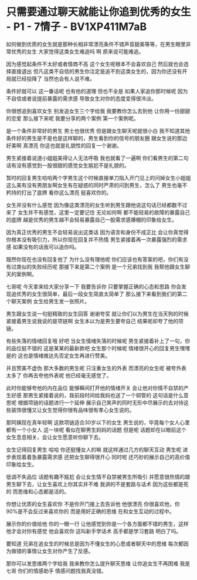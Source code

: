 # 只需要通过聊天就能让你追到优秀的女生 - P1 - 7情子 - BV1XP411M7aB

如何做到优质的女生就是那种长相非常漂亮条件不错声音甜美等等，在男生眼里非常优秀的女生 大家觉得这类女生难追吗 啊 原来说可能难追。

因为感觉起条件不太好或者情商不高 这个女生呢根本不会喜欢自己 然后就也会选择直接退出 但凡这类不自信的男生你注定是追不到这类女生的，因为你还没有开局就已经投降了 当然也会有人说不难。

条件好就可以 这一番话呢 也有他的道理 但也不全是 如果人家追你那时候呢 因为不自信或者说提前暴露的需求感 导致女生对你的态度变得很冷淡。

你很想追到喜欢女生 别发追女生三个字给我 我要教你怎么去到他 让你用一份甜甜的恋爱 那么接下来呢 我要分享的两个案例 第一个案例呢。

是一个条件非常好的男生 男士也很优秀 但是跟女生聊天呢就很小白 我不知道其他条件好的男生是不是也是这样聊的，男生看到你的信号的朋友圈 跟女生说的那边好美啊 真漂亮 你这也就是礼貌性的回复一个谢谢。

男生紧接着说道小姐姐美得让人无法呼吸 我也就看了一遍啊 你们看男生的第二句话有没有感觉到一股很甜的感觉女生尴尬不是礼貌的。

暂时的回复男生哈哈两个字男生这个时候直接单刀指入开门见上的问掉女生小姐姐这么美有没有男朋友啊女生有在疑惑的同时严肃的问到男生，怎么了 男生也毫不矜持的打出了底牌 看你这么漂亮 挺喜欢你的。

女生并没有什么感觉 因为像这类漂亮的女生听到男生跟他说这句话已经都数不过来了 女生并不有感觉，这里一定要记住 无论如何啊 都不能轻易的故障的暴露自己的底牌 越是优秀的男生越不会轻易暴露自己一股需求感爆棚的印象给女生。

因为真正优秀的男生不会轻易说出这类话 因为语言和身份不成正比 会让你真觉得你根本没有吸引力，所以你现在回复并不热情 男生紧接着再一次暴露强烈的需求感 如果没有的话我可以追你吗。

既然你现在也没有回复他了 为什么没有理他呢 你们应该也有答案的吧，你们有没有过类似的失败经历呢 那接下来是第二个案例 是一个兄弟找到我 我帮他跟女生聊天的案例啊。

七哥呢 今天拿来给大家分享一下 我要告诉你 只要掌握正确的心态和思路 你会发现追优秀的女生很简单，最后一段女生简直太简单了 那么接下来看到我们的第二个聊天案例 女生给男生发一张照片。

男生跟女生说一句挺精致的女生回答 谢谢夸奖 就让你们以为男生在当天狗的时候 紧接着男生说我说的是项链啊 女生本以为是男生要夸自己 结果呢却夸了他的项链。

有些失落的情绪回复哦 好吧 当女生情绪失落的时候呢 男生紧接着补上了一句，你的品位挺不错的 这是某某的最新款吧 女生那个时候呢 情绪很开心的回复男生嘿嘿 是的 这也是情绪推达先否定女生再进行赞美。

并且赞美不虚伪 那大多数的男生呢 只注重女生的外表 而漂亮的女生呢 被夸外表太多了 你再去夸他外表呢 他已经毫无感觉了。

此时你能够夸他的内在品位 能够瞬间打开他的情绪开关 会让他对你情不自禁的产生好感 那男生紧接着说的，我前段时间给我妈也送了一个铜管的 这句话是什么意思呢 根据项链的话题进行一个延伸 展示自己笑声的同时无形中尽展示的去对待这些装饰很懂又让女生觉得你很有品味很有孝心女生说的。

那阿姨现在真年轻啊 这款项链适合30岁以下的女生 男生说的，毕竟每个女人心里都有一个小女人 这一块呢 看似在聊男生妈妈的话题 但是呢 话题却在以眼前这个女生息息相关，会让女生愿意听你聊下去。

女生记得回复男生 哈哈 你还挺懂女人的嘛 就这样通过几方的聊天互动 男生呢 进步表现着着急暴露需求感 还把女生聊得很开心 同时呢 还巧妙的展示自己的高价值印象给女生。

低调不失品位 话题有趣不尴尬 会让女生情不自禁被男生所吸引 并愿意很热情的跟男生聊下去，让女生喜欢上你其实并不难 我讲的不是套路与话术 因为这些都是死的 而思维和心态都是活的。

你想让优质的女生喜欢你 不是你开门接上去告诉他 他很漂亮 你很喜欢他，你90%是不会反过来喜欢你的 而是用好正确的思维 在和女生互动的过程中。

展示你的价值给他 你的一眼一行 让他感觉到你是一个各方面都不错的男生，这样他才会对你有感觉 他会喜欢你 这叫新手学话术 高手都是学习套路 明白了吗。

要知道 兄弟在追女生的时候总是因为不懂女生的心思或者聊天中的思维 每次都因为做错的事情让女生对你产生了反感。

那你可以发思维两个字给我 我来教你怎么提升聊天思维 让你追女生不再困难 我是七哥 你们的情感助手 情感问题找我真没错。